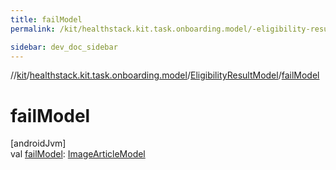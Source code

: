 ```yaml
---
title: failModel
permalink: /kit/healthstack.kit.task.onboarding.model/-eligibility-result-model/fail-model.html

sidebar: dev_doc_sidebar
---
```

//[kit](../../../kit.html)/[healthstack.kit.task.onboarding.model](../index.html)/[EligibilityResultModel](index.html)/[failModel](fail-model.html)



# failModel



[androidJvm]\
val [failModel](fail-model.html): [ImageArticleModel](../../healthstack.kit.task.base/-image-article-model/index.html)




